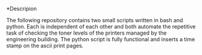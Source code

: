*Descripion

The following repository contains two small scripts written in bash and python. Each is independent of each other and both automate the repetitive task of checking the toner levels of the printers managed by the engineering building. The python script is fully functional and inserts a time stamp on the ascii print pages.

